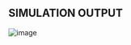

## SIMULATION OUTPUT
![image](https://user-images.githubusercontent.com/101458188/164390736-a313e002-1f06-4917-9abb-0632d95dc001.png)

